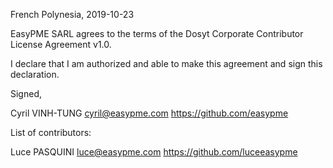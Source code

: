 French Polynesia, 2019-10-23

EasyPME SARL agrees to the terms of the Dosyt Corporate Contributor License
Agreement v1.0.

I declare that I am authorized and able to make this agreement and sign this 
declaration.

Signed,

Cyril VINH-TUNG cyril@easypme.com https://github.com/easypme

List of contributors:

Luce PASQUINI luce@easypme.com https://github.com/luceeasypme
